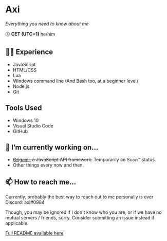 # Axi
*Everything you need to know about me*

🕓 **CET (UTC+1)**
he/him

## 👨‍🎓 Experience
- JavaScript
- HTML/CSS
- Lua
- Windows command line (And Bash too, at a beginner level)
- Node.js
- Git

## Tools Used
- Windows 10
- Visual Studio Code
- GitHub

## 🔭 I’m currently working on...
- ~~[Origami](https://github.com/axiand/origami), a JavaScript API framework.~~ Temporarily on Soon:tm: status
- Other things every now and then.

## 📫 How to reach me...
Currently, probably the best way to reach out to me personally is over Discord: axi#0984.

Though, you may be ignored if I don't know who you are, or if we have no mutual servers / friends, sorry. Consider submitting an issue instead if applicable.

[Full README available here](https://github.com/axiand/axiand/blob/main/rm-long.md)

